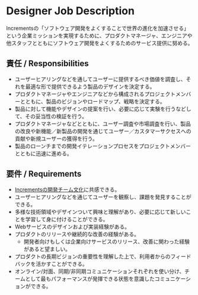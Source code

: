 # Designer Job Description

Incrementsの「ソフトウェア開発をよくすることで世界の進化を加速させる」という企業ミッションを実現するために、プロダクトマネージャ、エンジニアや他スタッフとともにソフトウェア開発をよくするためのサービス提供に努める。

## 責任 / Responsibilities

- ユーザーヒアリングなどを通してユーザーに提供するべき価値を調査し、それを最適な形で提供できるよう製品のデザインを決定する。
- プロダクトマネージャやエンジニアなどから構成されるプロジェクトメンバーとともに、製品のビジョンやロードマップ、戦略を決定する。
- 製品に対して機能やデザインの提案を行い、必要に応じて実験を行うなどして、その妥当性の検証を行う。
- プロダクトマネージャなどとともに、ユーザー調査や市場調査を行い、製品の改良や新機能／新製品の開発を通じてユーザー／カスタマーサクセスへの貢献や新規ユーザーの獲得を行う。
- 製品のローンチまでの開発イテレーションプロセスをプロジェクトメンバーとともに迅速に進める。

## 要件 / Requirements

- [Incrementsの開発チーム文化](http://blog.qiita.com/post/74997115585/increments-dev-team-culture)に共感できる。
- ユーザーヒアリングなどを通じてユーザーを観察し、課題を発見することができる。
- 多様な技術領域やデザインついて興味と理解があり、必要に応じて新しいことを学習して身に付けることができる。
- Webサービスのデザインおよび実装経験がある。
- プロダクトのリリースや継続的な改善の経験がある。
    - 開発者向けもしくは企業向けサービスのリリース、改善に関わった経験があると望ましい。
- プロダクトの長期ビジョンの重要性を理解した上で、利用者からのフィードバックを活かすことができる。
- オンライン/対面、同期/非同期コミュニケーションそれぞれを使い分け、チームとして最もパフォーマンスが発揮できる状態を意識したコミュニケーションができる。
